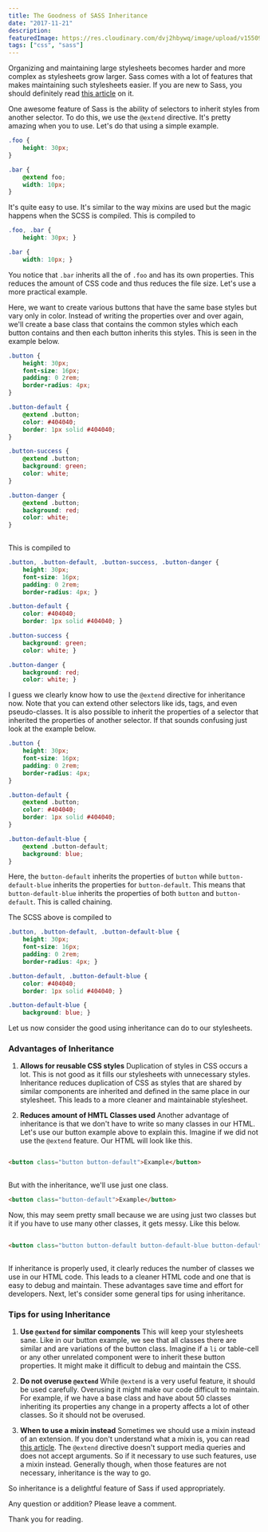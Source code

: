 ```yaml
---
title: The Goodness of SASS Inheritance
date: "2017-11-21"
description: 
featuredImage: https://res.cloudinary.com/dvj2hbywq/image/upload/v1550930072/potrait.jpg
tags: ["css", "sass"] 
---
```



Organizing and maintaining large stylesheets becomes harder and more complex as stylesheets grow larger. Sass comes with a lot of features that makes maintaining such stylesheets easier. If you are new to Sass, you should definitely read [this article]() on it.

One awesome feature of Sass is the ability of selectors to inherit styles from another selector. To do this, we use the `@extend` directive. It's pretty amazing when you to use. Let's do that using a simple example.
 

```css
.foo {
    height: 30px;
}

.bar {
    @extend foo;
    width: 10px;
}

```
It's quite easy to use. It's similar to the way mixins are used but the magic happens when the SCSS is compiled. This is compiled to

```css
.foo, .bar {
    height: 30px; }

.bar {
    width: 10px; }

```
You notice that `.bar` inherits all the  of `.foo` and has its own properties. This reduces the amount of CSS code and thus reduces the file size. Let's use a more practical example.

Here, we want to create various buttons that have the same base styles but vary only in color. Instead of writing the properties over and over again, we'll create a base class that contains the common styles which each button contains and then each button inherits this styles. This is seen in the example below.

```css
.button {
    height: 30px;
    font-size: 16px;
    padding: 0 2rem; 
    border-radius: 4px;
}

.button-default {
    @extend .button;
    color: #404040;
    border: 1px solid #404040;
} 

.button-success {
    @extend .button;
    background: green;
    color: white; 
}

.button-danger {
    @extend .button;
    background: red;
    color: white;
}
    
```
This is compiled to

```css
.button, .button-default, .button-success, .button-danger {
    height: 30px;
    font-size: 16px;
    padding: 0 2rem;
    border-radius: 4px; }

.button-default {
    color: #404040;
    border: 1px solid #404040; }

.button-success {
    background: green;
    color: white; }

.button-danger {
    background: red;
    color: white; }

```
I guess we clearly know how to use the `@extend` directive for inheritance now. Note that you can extend other selectors like ids, tags, and even pseudo-classes. It is also possible to inherit the properties of a selector that inherited the properties of another selector. If that sounds confusing just look at the example below.

```css    
.button {
    height: 30px;
    font-size: 16px;
    padding: 0 2rem; 
    border-radius: 4px;
}

.button-default {
    @extend .button;
    color: #404040;
    border: 1px solid #404040;
} 

.button-default-blue {
    @extend .button-default;
    background: blue;
}

```
Here, the `button-default` inherits the properties of `button` while `button-default-blue` inherits the properties for `button-default`. This means that `button-default-blue` inherits the properties of both `button` and `button-default`. This is called chaining. 

The SCSS above is compiled to

```css
.button, .button-default, .button-default-blue {
    height: 30px;
    font-size: 16px;
    padding: 0 2rem;
    border-radius: 4px; }

.button-default, .button-default-blue {
    color: #404040;
    border: 1px solid #404040; }

.button-default-blue {
    background: blue; }
```
Let us now consider the good using inheritance can do to our stylesheets.

<h3>Advantages of Inheritance</h3>

1. <b>Allows for reusable CSS styles</b>
Duplication of styles in CSS occurs a lot. This is not good as it fills our stylesheets with unnecessary styles. Inheritance reduces duplication of CSS as styles that are shared by similar components are inherited and defined in the same place in our stylesheet. This leads to a more cleaner and maintainable stylesheet.

2. <b>Reduces amount of HMTL Classes used</b>
Another advantage of inheritance is that we don't have to write so many classes in our HTML. Let's use our button example above to explain this. Imagine if we did not use the `@extend` feature. Our HTML will look like this.

```HTML

<button class="button button-default">Example</button>
   
```
But with the inheritance, we'll use just one class. 

```HTML
<button class="button-default">Example</button>
```
Now, this may seem pretty small because we are using just two classes but it if you have to use many other classes, it gets messy. Like this below.

```HTML
 
<button class="button button-default button-default-blue button-default-disabled ">Example</button>
   
```
If inheritance is properly used, it clearly reduces the number of classes we use in our HTML code. This leads to a cleaner HTML code and one that is easy to debug and maintain. These advantages save time and effort for developers. Next, let's consider some general tips for using inheritance.

<h3>Tips for using Inheritance</h3>

1. <b>Use `@extend` for similar components</b>
This will keep your stylesheets sane. Like in our button example, we see that all classes there are similar and are variations of the button class. Imagine if a `li` or table-cell or any other unrelated component were to inherit these button properties. It might make it difficult to debug and maintain the CSS. 

2. <b>Do not overuse `@extend`</b> 
While `@extend` is a very useful feature, it should be used carefully. Overusing it might make our code difficult to maintain. For example, if we have a base class and have about 50 classes inheriting its properties any change in a property affects a lot of other classes. So it should not be overused. 

3. <b>When to use a mixin instead</b>
Sometimes we should use a mixin instead of an extension. If you don't understand what a mixin is, you can read [this article](https://dev.to/sarah_chima/sass-mixins-19a). The `@extend` directive doesn't support media queries and does not accept arguments. So if it necessary to use such features, use a mixin instead. Generally though, when those features are not necessary, inheritance is the way to go.

So inheritance is a delightful feature of Sass if used appropriately. 

Any question or addition? Please leave a comment.

Thank you for reading.